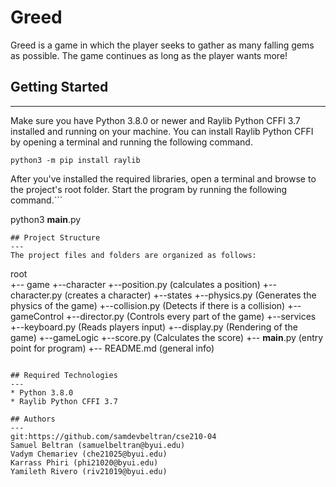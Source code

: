 # Greed
Greed is a game in which the player seeks to gather as many falling gems as possible. The game continues as long as the player wants more!

## Getting Started
---
Make sure you have Python 3.8.0 or newer and Raylib Python CFFI 3.7 installed and running on your machine. You can install Raylib Python CFFI by opening a terminal and running the following command.
```
python3 -m pip install raylib
```
After you've installed the required libraries, open a terminal and browse to the project's root folder. Start the program by running the following command.```

python3 __main__.py 
```
## Project Structure
---
The project files and folders are organized as follows:
```
root                    
  +-- game
    +--character
        +--position.py          (calculates a position)
        +--character.py         (creates a character) 
    +--states
        +--physics.py           (Generates the physics of the game)
        +--collision.py         (Detects if there is a collision)
    +--gameControl
        +--director.py          (Controls every part of the game)
    +--services
        +--keyboard.py          (Reads players input)
        +--display.py           (Rendering of the game)
    +--gameLogic
        +--score.py             (Calculates the score)
+-- __main__.py                 (entry point for program)
+-- README.md                   (general info)
```

## Required Technologies
---
* Python 3.8.0
* Raylib Python CFFI 3.7

## Authors
---
git:https://github.com/samdevbeltran/cse210-04
Samuel Beltran (samuelbeltran@byui.edu)
Vadym Chemariev (che21025@byui.edu)
Karrass Phiri (phi21020@byui.edu)
Yamileth Rivero (riv21019@byui.edu)
